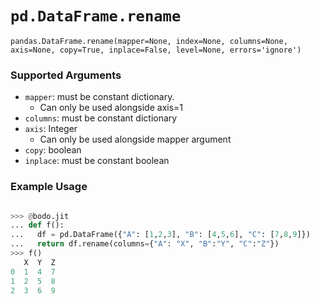 # `pd.DataFrame.rename`


`pandas.DataFrame.rename(mapper=None, index=None, columns=None, axis=None, copy=True, inplace=False, level=None, errors='ignore')`

### Supported Arguments


- `mapper`: must be constant dictionary.
    - Can only be used alongside axis=1
- `columns`: must be constant dictionary
- `axis`: Integer
    - Can only be used alongside mapper argument
- `copy`: boolean
- `inplace`:  must be constant boolean

### Example Usage

```py

>>> @bodo.jit
... def f():
...   df = pd.DataFrame({"A": [1,2,3], "B": [4,5,6], "C": [7,8,9]})
...   return df.rename(columns={"A": "X", "B":"Y", "C":"Z"})
>>> f()
   X  Y  Z
0  1  4  7
1  2  5  8
2  3  6  9
```

